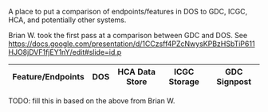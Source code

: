 A place to put a comparison of endpoints/features in DOS to GDC, ICGC, HCA, and potentially other systems.

Brian W. took the first pass at a comparison between GDC and DOS.  See https://docs.google.com/presentation/d/1CCzsff4PZcNwysKPBzHSbTiP611HJO8jDVF1fjEY1nY/edit#slide=id.p

Feature/Endpoints  | DOS | HCA Data Store | ICGC Storage | GDC Signpost
------------------ | --- | -------------- | ------------ | ------------

TODO: fill this in based on the above from Brian W. 
